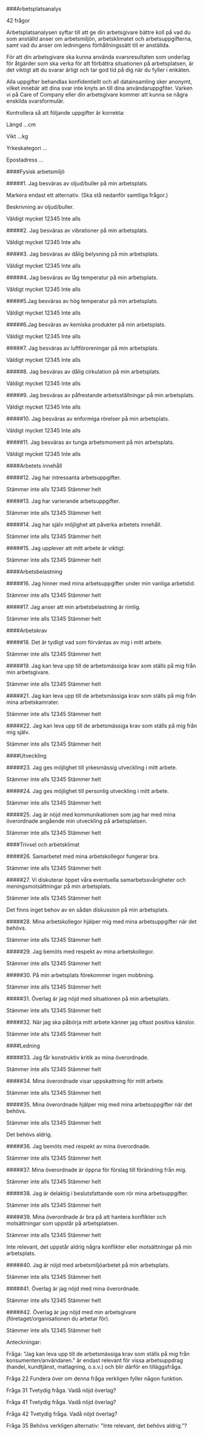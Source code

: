 ###Arbetsplatsanalys

42 frågor

Arbetsplatsanalysen syftar till att ge din arbetsgivare bättre koll på vad du som anställd anser om arbetsmiljön, arbetsklimatet och arbetsuppgifterna, samt vad du anser om ledningens förhållningssätt till er anställda.

För att din arbetsgivare ska kunna använda svarsresultaten som underlag för åtgärder som ska verka för att förbättra situationen på arbetsplatsen, är det viktigt att du svarar ärligt och tar god tid på dig när du fyller i enkäten.

Alla uppgifter behandlas konfidentiellt och all datainsamling sker anonymt, vilket innebär att dina svar inte knyts an till dina användaruppgfiter. Varken vi på Care of Company eller din arbetsgivare kommer att kunna se några enskilda svarsformulär.

Kontrollera så att följande uppgifter är korrekta:

Längd ...cm

Vikt ...kg

Yrkeskategori ...

Epostadress ...

####Fysisk arbetsmiljö

#####1. Jag besväras av oljud/buller på min arbetsplats.

Markera endast ett alternativ. (Ska stå nedanför samtliga frågor.)

Beskrivning av oljud/buller.

Väldigt mycket 12345 Inte alls

#####2. Jag besväras av vibrationer på min arbetsplats.

Väldigt mycket 12345 Inte alls

#####3. Jag besväras av dålig belysning på min arbetsplats.

Väldigt mycket 12345 Inte alls

#####4. Jag besväras av låg temperatur på min arbetsplats.

Väldigt mycket 12345 Inte alls

#####5.Jag besväras av hög temperatur på min arbetsplats.

Väldigt mycket 12345 Inte alls

#####6.Jag besväras av kemiska produkter på min arbetsplats.

Väldigt mycket 12345 Inte alls

#####7. Jag besväras av luftföroreningar på min arbetsplats.

Väldigt mycket 12345 Inte alls

#####8. Jag besväras av dålig cirkulation på min arbetsplats.

Väldigt mycket 12345 Inte alls

#####9. Jag besväras av påfrestande arbetsställningar på min arbetsplats.

Väldigt mycket 12345 Inte alls

#####10. Jag besväras av enformiga rörelser på min arbetsplats.

Väldigt mycket 12345 Inte alls

#####11. Jag besväras av tunga arbetsmoment på min arbetsplats.

Väldigt mycket 12345 Inte alls

####Arbetets innehåll

#####12. Jag har intressanta arbetsuppgifter.

Stämmer inte alls 12345 Stämmer helt

#####13. Jag har varierande arbetsuppgifter.

Stämmer inte alls 12345 Stämmer helt

#####14. Jag har själv möjlighet att påverka arbetets innehåll.

Stämmer inte alls 12345 Stämmer helt

#####15. Jag upplever att mitt arbete är viktigt.

Stämmer inte alls 12345 Stämmer helt

####Arbetsbelastning

#####16. Jag hinner med mina arbetsuppgifter under min vanliga arbetstid.

Stämmer inte alls 12345 Stämmer helt

#####17. Jag anser att min arbetsbelastning är rimlig.

Stämmer inte alls 12345 Stämmer helt

####Arbetskrav

#####18. Det är tydligt vad som förväntas av mig i mitt arbete.

Stämmer inte alls 12345 Stämmer helt

#####19. Jag kan leva upp till de arbetsmässiga krav som ställs på mig från min arbetsgivare.

Stämmer inte alls 12345 Stämmer helt

#####21. Jag kan leva upp till de arbetsmässiga krav som ställs på mig från mina arbetskamrater.

Stämmer inte alls 12345 Stämmer helt

#####22. Jag kan leva upp till de arbetsmässiga krav som ställs på mig från mig själv.

Stämmer inte alls 12345 Stämmer helt

####Utveckling

#####23. Jag ges möjlighet till yrkesmässig utveckling i mitt arbete.

Stämmer inte alls 12345 Stämmer helt

#####24. Jag ges möjlighet till personlig utveckling i mitt arbete.

Stämmer inte alls 12345 Stämmer helt

#####25. Jag är nöjd med kommunikationen som jag har med mina överordnade angående min utveckling på arbetsplatsen.

Stämmer inte alls 12345 Stämmer helt

####Trivsel och arbetsklimat

#####26. Samarbetet med mina arbetskollegor fungerar bra.

Stämmer inte alls 12345 Stämmer helt

#####27. Vi diskuterar öppet våra eventuella samarbetssvårigheter och meningsmotsättningar på min arbetsplats.

Stämmer inte alls 12345 Stämmer helt

Det finns inget behov av en sådan diskussion på min arbetsplats.

#####28. Mina arbetskollegor hjälper mig med mina arbetsuppgifter när det behövs.

Stämmer inte alls 12345 Stämmer helt

#####29. Jag bemöts med respekt av mina arbetskollegor.

Stämmer inte alls 12345 Stämmer helt

#####30. På min arbetsplats förekommer ingen mobbning.

Stämmer inte alls 12345 Stämmer helt

#####31. Överlag är jag nöjd med situationen på min arbetsplats.

Stämmer inte alls 12345 Stämmer helt

#####32. När jag ska påbörja mitt arbete känner jag oftast positiva känslor.

Stämmer inte alls 12345 Stämmer helt

####Ledning

#####33. Jag får konstruktiv kritik av mina överordnade.

Stämmer inte alls 12345 Stämmer helt

#####34. Mina överordnade visar uppskattning för mitt arbete.

Stämmer inte alls 12345 Stämmer helt

#####35. Mina överordnade hjälper mig med mina arbetsuppgifter när det behövs.

Stämmer inte alls 12345 Stämmer helt

Det behövs aldrig.

#####36. Jag bemöts med respekt av mina överordnade.

Stämmer inte alls 12345 Stämmer helt

#####37. Mina överordnade är öppna för förslag till förändring från mig.

Stämmer inte alls 12345 Stämmer helt

#####38. Jag är delaktig i beslutsfattande som rör mina arbetsuppgifter.

Stämmer inte alls 12345 Stämmer helt

#####39. Mina överordnade är bra på att hantera konflikter och motsättningar som uppstår på arbetsplatsen.

Stämmer inte alls 12345 Stämmer helt

Inte relevant, det uppstår aldrig några konflikter eller motsättningar på min arbetsplats.

#####40. Jag är nöjd med arbetsmiljöarbetet på min arbetsplats.

Stämmer inte alls 12345 Stämmer helt

#####41. Överlag är jag nöjd med mina överordnade.

Stämmer inte alls 12345 Stämmer helt

#####42. Överlag är jag nöjd med min arbetsgivare (företaget/organisationen du arbetar för).

Stämmer inte alls 12345 Stämmer helt











Anteckningar:

Fråga: "Jag kan leva upp till de arbetsmässiga krav som ställs på mig från konsumenten/användaren." är endast relevant för vissa arbetsuppdrag (handel, kundtjänst, matlagning, o.s.v.) och blir därför en tilläggsfråga.

Fråga 22 Fundera över om denna fråga verkligen fyller någon funktion.

Fråga 31 Tvetydig fråga. Vadå nöjd överlag?

Fråga 41 Tvetydig fråga. Vadå nöjd överlag?

Fråga 42 Tvetydig fråga. Vadå nöjd överlag?

Fråga 35 Behövs verkligen alternativ: "Inte relevant, det behövs aldrig."?
